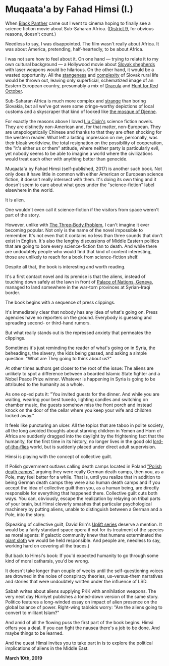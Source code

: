 # Muqaata'a by Fahad Himsi (I.)

When [Black Panther](https://www.youtube.com/watch?v=xjDjIWPwcPU) came out I went to cinema hoping to finally see a science fiction movie about Sub-Saharan Africa. ([District 9](https://www.youtube.com/watch?v=DyLUwOcR5pk), for obvious reasons, doesn't count.)

Needless to say, I was disappointed. The film wasn't really about Africa. It was about America, pretending, half-heartedly, to be about Africa.

I was not sure how to feel about it. On one hand — trying to relate it to my own cultural background — a Hollywood movie about [Slovak shepherds](http://250bpm.wdfiles.com/local--files/blog%3A150/baca.jpeg) with laser weapons would be hilarious. On the other hand, it would be a wasted opportunity. All the [stangeness](http://250bpm.com/blog:113) and [complexity](http://250bpm.com/blog:132) of Slovak rural life would be thrown out, leaving only superficial, schematized image of an Eastern European country, presumably a mix of [Dracula](https://www.youtube.com/watch?v=ZxlJxDr26mM) and [Hunt for Red October](https://www.youtube.com/watch?v=3C2tE7vjdHk).

Sub-Saharan Africa is much more complex and [strange](https://en.wikipedia.org/wiki/Francisco_F%C3%A9lix_de_Sousa) than boring Slovakia, but all we've got were some cringe-worthy depictions of local customs and a skyscraper that kind of looked like [the mosque of Djenne](https://upload.wikimedia.org/wikipedia/commons/thumb/7/75/Djenne_great_mud_mosque.jpg/1200px-Djenne_great_mud_mosque.jpg).

For exactly the reasons above I loved [Liu Cixin's](https://en.wikipedia.org/wiki/Liu_Cixin) science fiction novels. They are distinctly non-American and, for that matter, non-European. They are unapologetically Chinese and thanks to that they are often shocking for the western reader. What left a lasting impression on me, personally, was their bleak worldview, the total resignation on the possibility of cooperation, the "it's either us or them" attitude, where neither party is particularly evil, yet nobody seems to be able to imagine a world where the civilizations would treat each other with anything better than genocide.

Muqaata'a by Fahad Himsi (self-published, 2017) is another such book. Not only does it have little in common with either American or European science fiction, it doesn't really intersect with them. It's doing its own thing and it doesn't seem to care about what goes under the "science-fiction" label elsewhere in the world.

It is alien.

One wouldn't even call it science-fiction if the visitors from space weren't part of the story.

However, unlike with [The Three-Body Problem](https://en.wikipedia.org/wiki/The_Three-Body_Problem_(novel)), I can't imagine it ever becoming popular. Not only is the name of the novel impossible to remember. It's not even that it contains no less than three sounds that don't exist in English. It's also the lengthy discussions of Middle Eastern politics that are going to bore every science-fiction fan to death. And while there are undoubtely people who would find that kind of content interesting, those are unlikely to reach for a book from science-fiction shelf.

Despite all that, the book is interesting and worth reading.

It's a first contact novel and its premise is that the aliens, instead of touching down safely at the lawn in front of [Palace of Nations, Geneva](https://www.videoblocks.com/video/tourists-viewing-palace-of-nations-in-geneva-alley-of-un-member-countries-flags-sdvrpcqliq3p4t2q), managed to land somewhere in the war-torn provinces at Syrian-Iraqi border.

The book begins with a sequence of press clippings.

It's immediately clear that nobody has any idea of what's going on. Press agencies have no reporters on the ground. Everybody is guessing and spreading second- or third-hand rumors.

But what really stands out is the repressed anxiety that permeates the clippings.

Sometimes it's just reminding the reader of what's going on in Syria, the beheadings, the slavery, the kids being gassed, and asking a simple question: "What are They going to think about us?"

At other times authors get closer to the root of the issue: The aliens are unlikely to spot a difference between a bearded Islamic State fighter and a Nobel Peace Prize winner. Whatever is happening in Syria is going to be attributed to the humanity as a whole.

As one op-ed puts it: "You invited guests for the dinner. And while you are waiting, wearing your best tuxedo, lighting candles and switching on chamber music, the guests somehow miss the front porch and instead knock on the door of the cellar where you keep your wife and children locked away."

It feels like puncturing an ulcer. All the topics that are taboo in polite society, all the long avoided thoughts about starving children in Yemen and Horn of Africa are suddenly dragged into the daylight by the frightening fact that the humanity, for the first time in its history, no longer lives in the good old [lord-of-the-flies](https://en.wikipedia.org/wiki/Lord_of_the_Flies) world, but is suddenly placed under direct adult supervision.

Himsi is playing with the concept of collective guilt.

If Polish government outlaws calling death camps located in Poland ["Polish death camps"](https://en.wikipedia.org/wiki/%22Polish_death_camp%22_controversy) arguing they were really German death camps, then you, as a Pole, may feel better for a while. That is, until you realize that in addition to being German death camps they were also human death camps and if you accept the idea of collective guilt then you, as a human being, are directly responsible for everything that happened there. Collective guilt cuts both ways. You can, obviously, escape the realization by relaying on tribal parts of your brain, but Himsi cleverly smashes that particular psychological machinery by putting aliens, unable to distinguish between a German and a Pole, into the story.

(Speaking of collective guilt, David Brin's [Uplift series](https://en.wikipedia.org/wiki/Uplift_Universe) deserve a mention. It would be a fairly standard space opera if not for its treatment of the species as moral agents: If galactic community knew that humans exterminated the [giant sloth](https://en.wikipedia.org/wiki/Megatherium) we would be held responsible. And people are, needless to say, working hard on covering all the traces.)

But back to Himsi's book: If you'd expected humanity to go through some kind of moral catharsis, you'd be wrong.

It doesn't take longer than couple of weeks until the self-questioning voices are drowned in the noise of conspiracy theories, us-versus-them narratives and stories that were undoubtely written under the influence of LSD.

Sabah writes about aliens supplying PKK with annihilation weapons. The very next day Hürriyet publishes a toned-down version of the same story. Politico features a long-winded essay on impact of alien presence on the global balance of power. Right-wing tabloids worry: "Are the aliens going to convert to militant Islam?"

And amid of all the flowing puss the first part of the book begins. Himsi offers you a deal. If you can fight the nausea there's a job to be done. And maybe things to be learned.

And the quest Himsi invites you to take part in is to explore the political implications of aliens in the Middle East.

**March 10th, 2019**